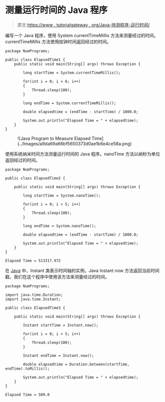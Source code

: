 # 测量运行时间的 Java 程序

> 原文:[https://www . tutorialgateway . org/Java-待测程序-运行时间/](https://www.tutorialgateway.org/java-program-to-measure-elapsed-time/)

编写一个 Java 程序，使用 System currentTimeMillis 方法来测量经过的时间。currentTimeMillis 方法使用挂钟时间返回经过的时间。

```
package NumPrograms;

public class ElapsedTime1 {
	public static void main(String[] args) throws Exception {

		long startTime = System.currentTimeMillis();

		for(int i = 0; i < 6; i++)
		{
			Thread.sleep(100);
		}

		long endTime = System.currentTimeMillis();

		double elapsedtime = (endTime - startTime) / 1000.0;

		System.out.println("Elapsed Time = " + elapsedtime);
	}
}
```

<figure class="wp-block-image size-large">![Java Program to Measure Elapsed Time](../Images/a9da69a66bf5650373d0ae1b6e4ce58a.png)</figure>

使用系统纳米时间方法测量运行时间的 Java 程序。nanoTime 方法以纳秒为单位返回经过的时间。

```
package NumPrograms;

public class ElapsedTime2 {

	public static void main(String[] args) throws Exception {

		long startTime = System.nanoTime();

		for(int i = 0; i < 5; i++)
		{
			Thread.sleep(100);
		}

		long endTime = System.nanoTime();

		double elapsedtime = (endTime - startTime) / 1000.0;

		System.out.println("Elapsed Time = " + elapsedtime);
	}
}
```

```
Elapsed Time = 513317.972
```

在 [Java](https://www.tutorialgateway.org/learn-java-programs/) 中，Instant 类表示时间轴的实例。Java Instant now 方法返回当前时间戳，我们在这个程序中使用该方法来测量经过的时间。

```
package NumPrograms;

import java.time.Duration;
import java.time.Instant;

public class ElapsedTime3 {

	public static void main(String[] args) throws Exception {

		Instant startTime = Instant.now();

		for(int i = 0; i < 5; i++)
		{
			Thread.sleep(100);
		}

		Instant endTime = Instant.now();

		double elapsedtime = Duration.between(startTime, endTime).toMillis();

		System.out.println("Elapsed Time = " + elapsedtime);
	}
}
```

```
Elapsed Time = 509.0
```
